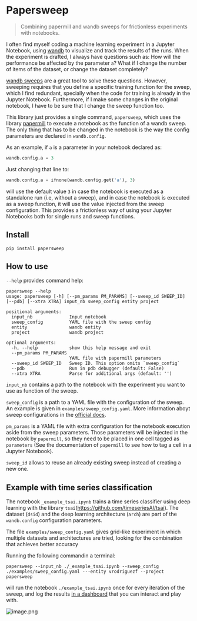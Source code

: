 # Papersweep
> Combining papermill and wandb sweeps for frictionless experiments with notebooks.


I often find myself coding a machine learning experiment in a Jupyter Notebook, using [wandb](https://www.wandb.com/) to visualize and track the results of the runs. When the experiment is drafted, I always have questions such as: How will the performance be affected by the parameter `a`? What if I change the number of items of the dataset, or change the dataset completely?

[wandb sweeps](https://docs.wandb.com/sweeps) are a great tool to solve these questions. However, sweeping requires that you define a specific training function for the sweep, which I find redundant, specially when the code for training is already in the Jupyter Notebook. Furthermore, if I make some changes in the original notebook, I have to be sure that I change the sweep function too.

This library just provides a single command, `papersweep`, which uses the library [papermill](https://github.com/nteract/papermill) to execute a notebook as the function of a wandb sweep. The only thing that has to be changed in the notebook is the way the config parameters are declared in `wandb.config`.

As an example, if `a` is a parameter in your notebook declared as:

```python
wandb.config.a = 3
```

Just changing that line to:

```python
wandb.config.a = ifnone(wandb.config.get('a'), 3)
```

will use the default value `3` in case the notebook is executed as a standalone run (i.e, without a sweep), and in case the notebook is executed as a sweep function, it will use the value injected from the sweep configuration. This provides a frictionless way of using your Jupyter Notebooks both for single runs and sweep functions.

## Install

`pip install papersweep`

## How to use

`--help` provides command help:

```
papersweep --help
usage: papersweep [-h] [--pm_params PM_PARAMS] [--sweep_id SWEEP_ID] [--pdb] [--xtra XTRA] input_nb sweep_config entity project

positional arguments:
  input_nb              Input notebook
  sweep_config          YAML file with the sweep config
  entity                wandb entity
  project               wandb project

optional arguments:
  -h, --help            show this help message and exit
  --pm_params PM_PARAMS
                        YAML file with papermill parameters
  --sweep_id SWEEP_ID   Sweep ID. This option omits `sweep_config`
  --pdb                 Run in pdb debugger (default: False)
  --xtra XTRA           Parse for additional args (default: '')
```

`input_nb` contains a path to the notebook with the experiment you want to use as function of the sweep.

`sweep_config` is a path to a YAML file with the configuration of the sweep. An example is given in `examples/sweep_config.yaml`. More information aboyt sweep configurations in the [official docs](https://docs.wandb.com/sweeps/configuration).

`pm_params` is a YAML file with extra configuration for the notebook execution aside from the sweep parameters. Those parameters will be injected in the notebook by `papermill`, so they need to be placed in one cell tagged as `parameters` (See the documentation of `papermill` to see how to tag a cell in a Jupyter Notebook).

`sweep_id` allows to reuse an already existing sweep instead of creating a new one.

## Example with time series classification

The notebook `_example_tsai.ipynb` trains a time series classifier using deep learning with the library `tsai`(https://github.com/timeseriesAI/tsai). The dataset (`dsid`) and the deep learning architecture (`arch`) are part of the `wandb.config` configuration parameters. 

The file `examples/sweep_config.yaml` gives grid-like experiment in which multiple datasets and architectures are tried, looking for the combination that achieves better accuracy

Running the following commandin a terminal:

`papersweep --input_nb ./_example_tsai.ipynb --sweep_config ./examples/sweep_config.yaml ---entity vrodriguezf --project papersweep`

will run the notebook `./example_tsai.ipynb` once for every iteration of the sweep, and log the results [in a dashboard](https://wandb.ai/vrodriguezf/papersweep/sweeps/qh09r37b?workspace=user-vrodriguezf) that you can interact and play with.

![image.png](attachment:c1a3b65e-5df0-42ec-8523-8a5fa4cf4e1f.png)

